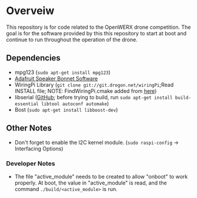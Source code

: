 # Overveiw
This repository is for code related to the OpenWERX drone competition. The goal
is for the software provided by this this repository to start at boot and
continue to run throughout the operation of the drone.


## Dependencies
* mpg123 (`sudo apt-get install mpg123`)
* [Adafruit Speaker Bonnet Software](https://learn.adafruit.com/adafruit-speaker-bonnet-for-raspberry-pi/raspberry-pi-usage)
* WiringPi Library (`git clone git://git.drogon.net/wiringPi`;Read INSTALL file; NOTE: FindWiringPi.cmake added from
[here](https://stackoverflow.com/questions/30424236/add-wiringpi-lib-to-cmake-on-raspberrypi))
* libserial ([GitHub](https://github.com/crayzeewulf/libserial); before trying to build, run `sudo apt-get install build-essential libtool autoconf automake`)
* Bost (`sudo apt-get install libboost-dev`)

## Other Notes
* Don't forget to enable the I2C kernel module. (`sudo raspi-config` -> Interfacing Options)

### Developer Notes
* The file "active_module" needs to be created to allow "onboot" to work properly. At boot, the value in "active_module"
is read, and the command `./build/<active_module>` is run.
